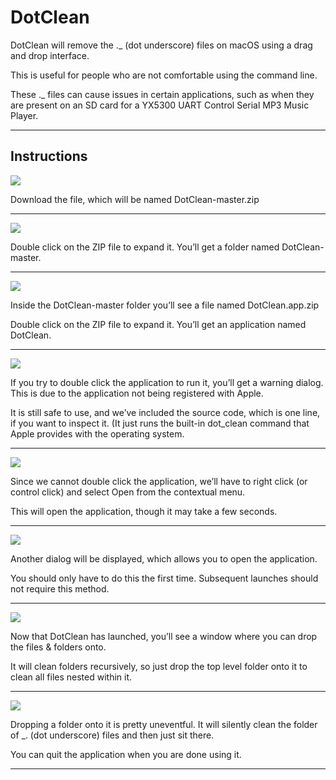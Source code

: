 # DotClean

DotClean will remove the ._ (dot underscore) files on macOS using a drag and drop interface.

This is useful for people who are not comfortable using the command line.

These ._ files can cause issues in certain applications, such as when they are present on an SD card for a YX5300 UART Control Serial MP3 Music Player.

---

## Instructions


![](Images/dotclean-001.png)

Download the file, which will be named DotClean-master.zip

---

![](Images/dotclean-002.png)

Double click on the ZIP file to expand it. You’ll get a folder named DotClean-master.

---

![](Images/dotclean-003.png)

Inside the DotClean-master folder you’ll see a file named DotClean.app.zip

Double click on the ZIP file to expand it. You’ll get an application named DotClean.

---

![](Images/dotclean-004.png)

If you try to double click the application to run it, you’ll get a warning dialog. This is due to the application not being registered with Apple. 

It is still safe to use, and we’ve included the source code, which is one line, if you want to inspect it. (It just runs the built-in dot_clean command that Apple provides with the operating system.

---

![](Images/dotclean-005.png)

Since we cannot double click the application, we’ll have to right click (or control click) and select Open from the contextual menu.

This will open the application, though it may take a few seconds.

---

![](Images/dotclean-006.png)

Another dialog will be displayed, which allows you to open the application. 

You should only have to do this the first time. Subsequent launches should not require this method.

---

![](Images/dotclean-007.png)

Now that DotClean has launched, you’ll see a window where you can drop the files & folders onto.

It will clean folders recursively, so just drop the top level folder onto it to clean all files nested within it.

---

![](Images/dotclean-008.png)

Dropping a folder onto it is pretty uneventful. It will silently clean the folder of _. (dot underscore) files and then just sit there.

You can quit the application when you are done using it.

---




